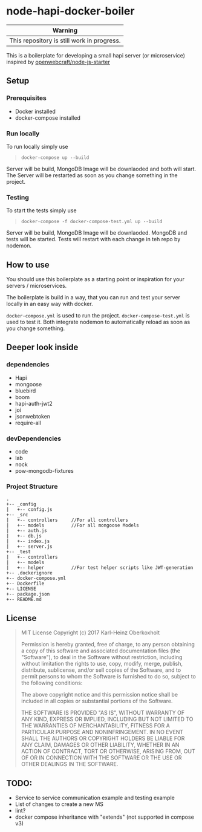 # node-hapi-docker-boiler

| Warning |
| --- |
|This repository is still work in progress.|


This is a boilerplate for developing a small hapi server (or microservice) inspired by [openwebcraft/node-js-starter](https://github.com/openwebcraft/nodejs-docker-starter)


## Setup

### Prerequisites

* Docker installed
* docker-compose installed

### Run locally

To run locally simply use 
>`docker-compose up --build`

Server will be build, MongoDB Image will be downlaoded and both will start.
The Server will be restarted as soon as you change something in the project.

### Testing

To start the tests simply use
>`docker-compose -f docker-compose-test.yml up --build`

Server will be build, MongoDB Image will be downlaoded. MongoDB and tests will be started. Tests will restart with each change in teh repo by nodemon.

## How to use
You should use this boilerplate as a starting point or inspiration for your servers / microservices.

The boilerplate is build in a way, that you can run and test your server locally in an easy way with docker.

`docker-compose.yml` is used to run the project. `docker-compose-test.yml` is used to test it. Both integrate nodemon to automatically reload as soon as you change something.

## Deeper look inside

### dependencies

* Hapi
* mongoose
* bluebird
* boom
* hapi-auth-jwt2
* joi
* jsonwebtoken
* require-all

### devDependencies

* code
* lab
* nock
* pow-mongodb-fixtures



### Project Structure

```
.
+-- _config
|   +-- config.js       
+-- _src
|   +-- controllers     //For all controllers
|   +-- models          //For all mongoose Models
|   +-- auth.js
|   +-- db.js
|   +-- index.js
|   +-- server.js
+-- _test
|   +-- controllers
|   +-- models
|   +-- helper          //For test helper scripts like JWT-generation
+-- .dockerignore
+-- docker-compose.yml
+-- Dockerfile
+-- LICENSE
+-- package.json
+-- README.md

```

## License 

>MIT License
>Copyright (c) 2017 Karl-Heinz Oberkoxholt
>
>Permission is hereby granted, free of charge, to any person obtaining a copy of this software and associated documentation files (the "Software"), to deal in the Software without restriction, including without limitation the rights to use, copy, modify, merge, publish, distribute, sublicense, and/or sell copies of the Software, and to permit persons to whom the Software is furnished to do so, subject to the following conditions:
>
>The above copyright notice and this permission notice shall be included in all copies or substantial portions of the Software.
>
>THE SOFTWARE IS PROVIDED "AS IS", WITHOUT WARRANTY OF ANY KIND, EXPRESS OR IMPLIED, INCLUDING BUT NOT LIMITED TO THE WARRANTIES OF MERCHANTABILITY, FITNESS FOR A PARTICULAR PURPOSE AND NONINFRINGEMENT. IN NO EVENT SHALL THE AUTHORS OR COPYRIGHT HOLDERS BE LIABLE FOR ANY CLAIM, DAMAGES OR OTHER LIABILITY, WHETHER IN AN ACTION OF CONTRACT, TORT OR OTHERWISE, ARISING FROM, OUT OF OR IN CONNECTION WITH THE SOFTWARE OR THE USE OR OTHER DEALINGS IN THE SOFTWARE.

## TODO:
* Service to service communication example and testing example
* List of changes to create a new MS
* lint?
* docker compose inheritance with "extends" (not supported in compose v3)






